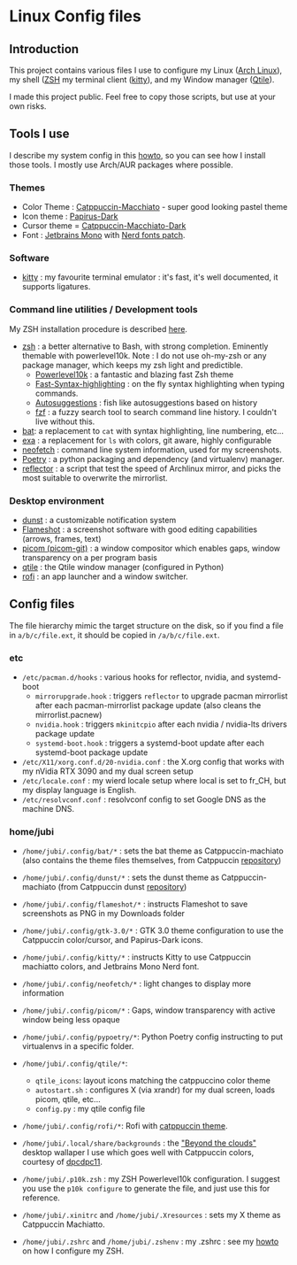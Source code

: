 # Linux Config files

## Introduction

This project contains various files I use to configure my Linux ([Arch Linux](https://www.archlinux.org/)), my shell ([ZSH](https://www.zsh.org/) my terminal client ([kitty](https://sw.kovidgoyal.net/kitty/)), and my Window manager ([Qtile](http://www.qtile.org/)).

I made this project public. Feel free to copy those scripts, but use at your own risks.

## Tools I use
I describe my system config in this [howto](https://github.com/Jubijub/arch-config/wiki/1.Home), so you can see how I install those tools. I mostly use Arch/AUR packages where possible.

### Themes
* Color Theme : [Catppuccin-Macchiato](https://github.com/catppuccin/catppuccin) - super good looking pastel theme
* Icon theme : [Papirus-Dark](https://github.com/PapirusDevelopmentTeam/papirus-icon-theme)
* Cursor theme = [Catppuccin-Macchiato-Dark](https://github.com/catppuccin/cursors)
* Font : [Jetbrains Mono](https://www.jetbrains.com/lp/mono/) with [Nerd fonts patch](https://www.nerdfonts.com/).

### Software

* [kitty](https://sw.kovidgoyal.net/kitty/) : my favourite terminal emulator : it's fast, it's well documented, it supports ligatures.


### Command line utilities / Development tools

My ZSH installation procedure is described [here](https://github.com/Jubijub/arch-config/wiki/5.Post-installation#configure-zsh).

* [zsh](https://www.zsh.org) : a better alternative to Bash, with strong completion. Eminently themable with powerlevel10k. Note : I do not use oh-my-zsh or any package manager, which keeps my zsh light and predictible.
  * [Powerlevel10k](https://github.com/romkatv/powerlevel10k) : a fantastic and blazing fast Zsh theme
  * [Fast-Syntax-highlighting](https://github.com/zdharma-continuum/fast-syntax-highlighting) : on the fly syntax highlighting when typing commands.
  * [Autosuggestions](https://github.com/zsh-users/zsh-autosuggestions) : fish like autosuggestions based on history
  * [fzf](https://github.com/junegunn/fzf) : a fuzzy search tool to search command line history. I couldn't live without this.
* [bat](https://github.com/sharkdp/bat): a replacement to `cat` with syntax highlighting, line numbering, etc...
* [exa](https://the.exa.website/) : a replacement for `ls` with colors, git aware, highly configurable
* [neofetch](https://github.com/dylanaraps/neofetch) : command line system information, used for my screenshots.
* [Poetry](https://python-poetry.org/) : a python packaging and dependency (and virtualenv) manager.
* [reflector](https://wiki.archlinux.org/title/reflector) : a script that test the speed of Archlinux mirror, and picks the most suitable to overwrite the mirrorlist.

### Desktop environment
* [dunst](https://github.com/dunst-project/dunst) : a customizable notification system
* [Flameshot](https://flameshot.org/) : a screenshot software with good editing capabilities (arrows, frames, text)
* [picom (picom-git)](https://github.com/yshui/picom) : a window compositor which enables gaps, window transparency on a per program basis
* [qtile](https://www.qtile.org) : the Qtile window manager (configured in Python)
* [rofi](https://github.com/davatorium/rofi) : an app launcher and a window switcher.

## Config files
The file hierarchy mimic the target structure on the disk, so if you find a file in `a/b/c/file.ext`, it should be copied in `/a/b/c/file.ext`.

### etc

* `/etc/pacman.d/hooks` : various hooks for reflector, nvidia, and systemd-boot
  * `mirrorupgrade.hook` : triggers `reflector` to upgrade pacman mirrorlist after each pacman-mirrorlist package update (also cleans the mirrorlist.pacnew)
  * `nvidia.hook` : triggers `mkinitcpio` after each nvidia / nvidia-lts drivers package update
  * `systemd-boot.hook` : triggers a systemd-boot update after each systemd-boot package update
* `/etc/X11/xorg.conf.d/20-nvidia.conf` : the X.org config that works with my nVidia RTX 3090 and my dual screen setup
* `/etc/locale.conf` : my wierd locale setup where local is set to fr_CH, but my display language is English.
* `/etc/resolvconf.conf` : resolvconf config to set Google DNS as the machine DNS.

### home/jubi

* `/home/jubi/.config/bat/*` : sets the bat theme as Catppuccin-machiato (also contains the theme files themselves, from Catppuccin [repository](https://github.com/catppuccin/bat))
* `/home/jubi/.config/dunst/*` : sets the dunst theme as Catppuccin-machiato (from Catppuccin dunst [repository](https://github.com/catppuccin/dunst))
* `/home/jubi/.config/flameshot/*` : instructs Flameshot to save screenshots as PNG in my Downloads folder
* `/home/jubi/.config/gtk-3.0/*` : GTK 3.0 theme configuration to use the Catppuccin color/cursor, and Papirus-Dark icons.
* `/home/jubi/.config/kitty/*` : instructs Kitty to use Catppuccin machiatto colors, and Jetbrains Mono Nerd font.
* `/home/jubi/.config/neofetch/*` : light changes to display more information
* `/home/jubi/.config/picom/*` : Gaps, window transparency with active window being less opaque
* `/home/jubi/.config/pypoetry/*`: Python Poetry config instructing to put virtualenvs in a specific folder.
* `/home/jubi/.config/qtile/*`: 
  * `qtile_icons`: layout icons matching the catppuccino color theme
  * `autostart.sh` : configures X (via xrandr) for my dual screen, loads picom, qtile, etc...
  * `config.py` : my qtile config file
* `/home/jubi/.config/rofi/*`: Rofi with [catppuccin theme](https://github.com/catppuccin/rofi).
* `/home/jubi/.local/share/backgrounds` : the ["Beyond the clouds"](https://www.deviantart.com/dpcdpc11/art/Beyond-the-Clouds-Wallpaper-Pack-5120x2880px-915981762) desktop wallaper I use which goes well with Catppuccin colors, courtesy of [dpcdpc11](https://www.deviantart.com/dpcdpc11).

* `/home/jubi/.p10k.zsh` : my ZSH Powerlevel10k configuration. I suggest you use the `p10k configure` to generate the file, and just use this for reference.
* `/home/jubi/.xinitrc` and `/home/jubi/.Xresources` : sets my X theme as Catppuccin Machiatto.
* `/home/jubi/.zshrc` and `/home/jubi/.zshenv` : my .zshrc : see my [howto](https://github.com/Jubijub/arch-config/wiki/5.Post-installation#configure-zsh) on how I configure my ZSH.
